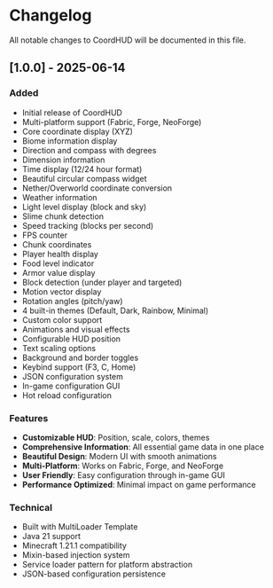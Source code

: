 # Changelog

All notable changes to CoordHUD will be documented in this file.

## [1.0.0] - 2025-06-14

### Added
- Initial release of CoordHUD
- Multi-platform support (Fabric, Forge, NeoForge)
- Core coordinate display (XYZ)
- Biome information display
- Direction and compass with degrees
- Dimension information
- Time display (12/24 hour format)
- Beautiful circular compass widget
- Nether/Overworld coordinate conversion
- Weather information
- Light level display (block and sky)
- Slime chunk detection
- Speed tracking (blocks per second)
- FPS counter
- Chunk coordinates
- Player health display
- Food level indicator
- Armor value display
- Block detection (under player and targeted)
- Motion vector display
- Rotation angles (pitch/yaw)
- 4 built-in themes (Default, Dark, Rainbow, Minimal)
- Custom color support
- Animations and visual effects
- Configurable HUD position
- Text scaling options
- Background and border toggles
- Keybind support (F3, C, Home)
- JSON configuration system
- In-game configuration GUI
- Hot reload configuration

### Features
- **Customizable HUD**: Position, scale, colors, themes
- **Comprehensive Information**: All essential game data in one place
- **Beautiful Design**: Modern UI with smooth animations
- **Multi-Platform**: Works on Fabric, Forge, and NeoForge
- **User Friendly**: Easy configuration through in-game GUI
- **Performance Optimized**: Minimal impact on game performance

### Technical
- Built with MultiLoader Template
- Java 21 support
- Minecraft 1.21.1 compatibility
- Mixin-based injection system
- Service loader pattern for platform abstraction
- JSON-based configuration persistence
